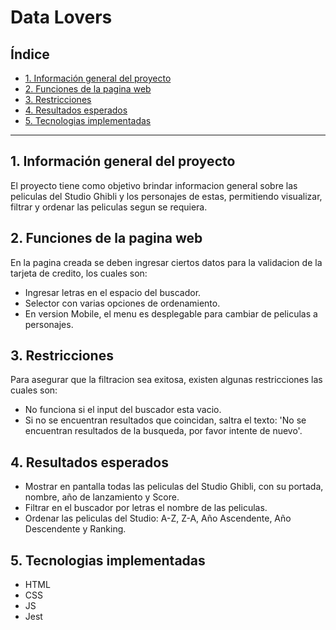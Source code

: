 # Data Lovers

## Índice

* [1. Información general del proyecto](#1-informacion-general-del-proyecto)
* [2. Funciones de la pagina web](#2-funciones-de-la-pagina-web)
* [3. Restricciones](#3-restricciones)
* [4. Resultados esperados](#4-Resultados-esperados)
* [5. Tecnologias implementadas](#5-tecnologias-implementadas)

***

## 1. Información general del proyecto

El proyecto tiene como objetivo brindar informacion general sobre las peliculas del Studio Ghibli y los personajes de estas, permitiendo visualizar, filtrar y ordenar las peliculas segun se requiera.

## 2. Funciones de la pagina web

En la pagina creada se deben ingresar ciertos datos para la validacion de la tarjeta de credito, los cuales son:

  * Ingresar letras en el espacio del buscador.
  * Selector con varias opciones de ordenamiento.
  * En version Mobile, el menu es desplegable para cambiar de peliculas a personajes.

## 3. Restricciones

Para asegurar que la filtracion sea exitosa, existen algunas restricciones las cuales son:

  * No funciona si el input del buscador esta vacio.
  * Si no se encuentran resultados que coincidan, saltra el texto: 'No se encuentran resultados de la busqueda, por favor intente de nuevo'.

## 4. Resultados esperados

  * Mostrar en pantalla todas las peliculas del Studio Ghibli, con su portada, nombre, año de lanzamiento y Score.
  * Filtrar en el buscador por letras el nombre de las peliculas.
  * Ordenar las peliculas del Studio: A-Z, Z-A, Año Ascendente, Año Descendente y Ranking.

## 5. Tecnologias implementadas

  * HTML
  * CSS
  * JS
  * Jest
  

